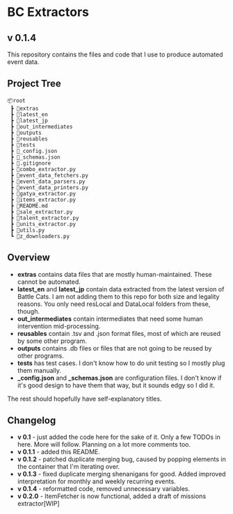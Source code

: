 # BC Extractors

## **v 0.1.4**

This repository contains the files and code that I use to produce automated event data.

## Project Tree

```plaintext
📦root
 ┣ 📂extras
 ┣ 📂latest_en
 ┣ 📂latest_jp
 ┣ 📂out_intermediates
 ┣ 📂outputs
 ┣ 📂reusables
 ┣ 📂tests
 ┣ 📜_config.json
 ┣ 📜_schemas.json
 ┣ 📜.gitignore
 ┣ 📜combo_extractor.py
 ┣ 📜event_data_fetchers.py
 ┣ 📜event_data_parsers.py
 ┣ 📜event_data_printers.py
 ┣ 📜gatya_extractor.py
 ┣ 📜items_extractor.py
 ┣ 📜README.md
 ┣ 📜sale_extractor.py
 ┣ 📜talent_extractor.py
 ┣ 📜units_extractor.py
 ┣ 📜utils.py
 ┗ 📜z_downloaders.py
 ```

## **Overview**

* **extras** contains data files that are mostly human-maintained. These cannot be automated.
* **latest_en** and **latest_jp** contain data extracted from the latest version of Battle Cats. I am not adding them to this repo for both size and legality reasons. You only need resLocal and DataLocal folders from these, though.
* **out_intermediates** contain intermediates that need some human intervention mid-processing.
* **reusables** contain .tsv and .json format files, most of which are reused by some other program.
* **outputs** contains .db files or files that are not going to be reused by other programs.
* **tests** has test cases. I don't know how to do unit testing so I mostly plug them manually.
* **_config.json** and **_schemas.json** are configuration files. I don't know if it's good design to have them that way, but it sounds edgy so I did it.

The rest should hopefully have self-explanatory titles.

## **Changelog**

* **v 0.1** - just added the code here for the sake of it. Only a few TODOs in here. More will follow. Planning on a lot more comments too.
* **v 0.1.1** - added this README.
* **v 0.1.2** - patched duplicate merging bug, caused by popping elements in the container that I'm iterating over.
* **v 0.1.3** - fixed duplicate merging shenanigans for good. Added improved interpretation for monthly and weekly recurring events.
* **v 0.1.4** - reformatted code, removed unnecessary variables.
* **v 0.2.0** - ItemFetcher is now functional, added a draft of missions extractor[WIP]
